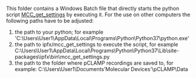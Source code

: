 This folder contains a Windows Batch file that directly starts the python script [MCC_get_settings](https://github.com/neuronex-wm/ipfx/blob/master/ipfx/bin/mcc_get_settings.py) by executing it. For the use on other computers the following paths have to be adjusted:

1) the path to your python; for example 'C:\Users\User1\AppData\Local\Programs\Python\Python37\python.exe'
2) the path to ipfx/mcc_get_settings to execute the script, for example C:\Users\User1\AppData\Local\Programs\Python\Python37\Lib\site-packages\ipfx\bin\mcc_get_settings.py
3) the path to the folder where pCLAMP recordings are saved to, for example: C:\Users\User1\Documents\'Molecular Devices'\pCLAMP\Data
